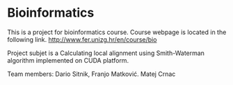 # Bioinformatics

This is a project for bioinformatics course.
Course webpage is located in the following link.
http://www.fer.unizg.hr/en/course/bio

Project subjet is a Calculating local alignment using Smith-Waterman algorithm implemented on CUDA platform.


Team members: Dario Sitnik, Franjo Matković. Matej Crnac
